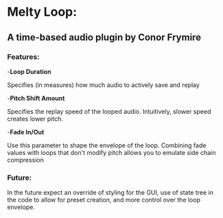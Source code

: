 # Melty Loop:

## A time-based audio plugin by Conor Frymire

### Features:

-**Loop Duration**

Specifies (in measures) how much audio to actively save and replay

-**Pitch Shift Amount**

Specifies the replay speed of the looped audio. Intuitively, slower speed creates lower pitch.

-**Fade In/Out** 

Use this parameter to shape the envelope of the loop. Combining fade values
with loops that don't modify pitch allows you to emulate side chain compression

### Future:

In the future expect an override of styling for the GUI, 
use of state tree in the code to allow for preset creation,
and more control over the loop envelope.

